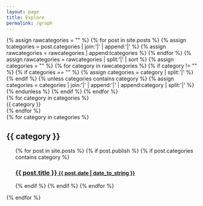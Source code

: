 ```yaml
---
layout: page
title: Explore
permalink: /graph
---
```


<div id='node-graph'></div>

<div class='p-16'>
  <div id='category'></div>
  {% assign rawcategories = "" %}
  {% for post in site.posts %}
    {% assign tcategories = post.categories | join:'|' | append:'|' %}
    {% assign rawcategories = rawcategories | append:tcategories %}
  {% endfor %}
  {% assign rawcategories = rawcategories | split:'|' | sort %}
  {% assign categories = "" %}
  {% for category in rawcategories %}
    {% if category != "" %}
      {% if categories == "" %}
        {% assign categories = category | split:'|' %}
      {% endif %}
      {% unless categories contains category %}
        {% assign categories = categories | join:'|' | append:'|' | append:category | split:'|' %}
      {% endunless %}
    {% endif %}
  {% endfor %}

  <div id='tags' class='hidden'>
    {% for category in categories %}
      <div>
        {{ category }}
      </div>
    {% endfor %}
  </div>
  
  <div id='articles'>
    {% for category in categories %}
      <h2 id="{{ category }}">{{ category }}</h2>
      <ul>
        {% for post in site.posts %}
          {% if post.publish %}
            {% if post.categories contains category %}
              <h3>
                <a href="{{site.baseurl}}{{ post.url }}" class='textLink'>
                  {{ post.title }}
                  <small>{{ post.date | date_to_string }}</small>
                </a>
              </h3>
            {% endif %}
          {% endif %}
        {% endfor %}
      </ul>
    {% endfor %}
  </div>
</div>
